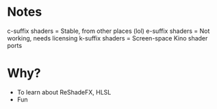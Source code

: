 
# Notes

c-suffix shaders = Stable, from other places (lol)
e-suffix shaders = Not working, needs licensing
k-suffix shaders = Screen-space Kino shader ports

# Why?
- To learn about ReShadeFX, HLSL
- Fun
